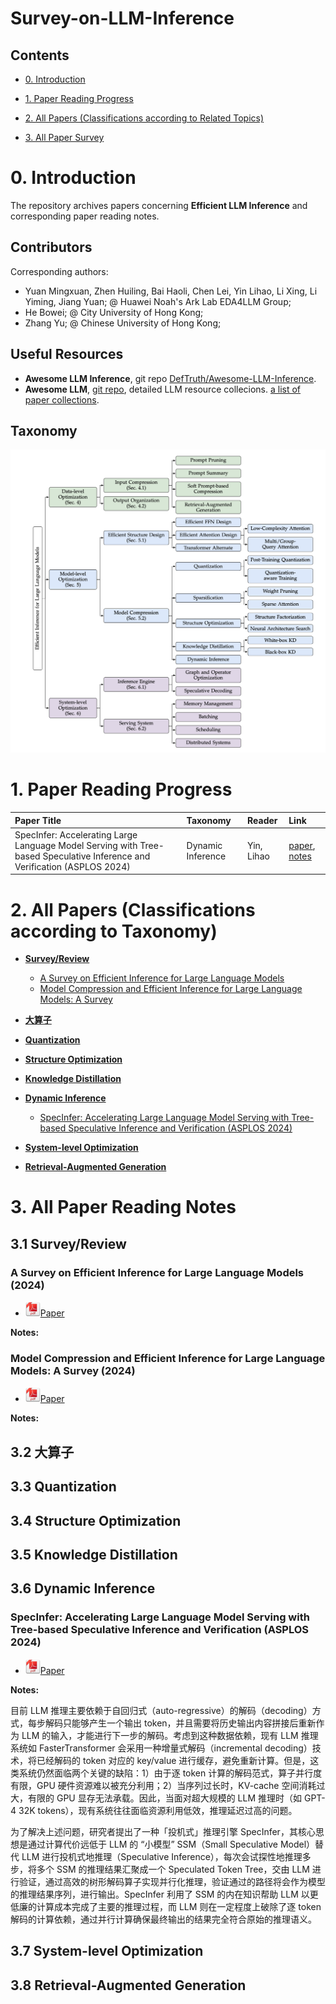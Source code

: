 # Survey-on-LLM-Inference

## Contents

- [0. Introduction](#0-Introduction) <br />

- [1. Paper Reading Progress](#1-Paper-Reading-Progress) <br />

- [2. All Papers (Classifications according to Related Topics)](#2-all-papers-classifications-according-to-related-topics) <br />

- [3. All Paper Survey](#3-all-paper-survey) <br />


# 0. Introduction

The repository archives papers concerning **Efficient LLM Inference** and corresponding paper reading notes. 

## Contributors

Corresponding authors: 
- Yuan Mingxuan, Zhen Huiling, Bai Haoli, Chen Lei, Yin Lihao, Li Xing, Li Yiming, Jiang Yuan; @ Huawei Noah's Ark Lab EDA4LLM Group;
- He Bowei; @ City University of Hong Kong;
- Zhang Yu; @ Chinese University of Hong Kong;

## Useful Resources
- **Awesome LLM Inference**, git repo [DefTruth/Awesome-LLM-Inference](https://github.com/DefTruth/Awesome-LLM-Inference).
- **Awesome LLM**, [git repo](https://github.com/Hannibal046/Awesome-LLM), detailed LLM resource collecions. [a list of paper collections](https://github.com/Hannibal046/Awesome-LLM?tab=readme-ov-file#other-papers).

## Taxonomy

![Taxonomy of Efficient LLM Inference](https://github.com/LihaoYin/Survey-on-LLM-Inference/blob/main/Images/Taxonomy.png)

# 1. Paper Reading Progress

| Paper Title | Taxonomy | Reader | Link |
| :-------------------------------------------------------------| :-------- | :-------- | :--------|
| SpecInfer: Accelerating Large Language Model Serving with Tree-based Speculative Inference and Verification (ASPLOS 2024)| Dynamic Inference | Yin, Lihao | [paper](https://dl.acm.org/doi/abs/10.1145/3620666.3651335), [notes](#specinfer-accelerating-large-language-model-serving-with-tree-based-speculative-inference-and-verification-asplos-2024)|


# 2. All Papers (Classifications according to Taxonomy)
- [**Survey/Review**](#31-surveyreview)
    - [A Survey on Efficient Inference for Large Language Models](#a-survey-on-efficient-inference-for-large-language-models-2024)
    - [Model Compression and Efficient Inference for Large Language Models: A Survey](#model-compression-and-efficient-inference-for-large-language-models-a-survey-2024)
  
- [**大算子**](#32-大算子)

- [**Quantization**](#33-quantization)

- [**Structure Optimization**](#34-structure-optimization)

- [**Knowledge Distillation**](#35-knowledge-distillation)

- [**Dynamic Inference**](#36-dynamic-inference)
    - [SpecInfer: Accelerating Large Language Model Serving with Tree-based Speculative Inference and Verification (ASPLOS 2024)](#specinfer-accelerating-large-language-model-serving-with-tree-based-speculative-inference-and-verification-asplos-2024)

- [**System-level Optimization**](#37-system-level-optimization)

- [**Retrieval-Augmented Generation**](#38-retrieval-augmented-generation)


# 3. All Paper Reading Notes

## 3.1 Survey/Review

### A Survey on Efficient Inference for Large Language Models (2024)

* <img src="Images/pdf_24px.png">[Paper](https://arxiv.org/pdf/2404.14294)
  
**Notes:** 

### Model Compression and Efficient Inference for Large Language Models: A Survey (2024)

* <img src="Images/pdf_24px.png">[Paper](https://arxiv.org/pdf/2402.09748)
  
**Notes:**

## 3.2 大算子

## 3.3 Quantization

## 3.4 Structure Optimization

## 3.5 Knowledge Distillation

## 3.6 Dynamic Inference

### SpecInfer: Accelerating Large Language Model Serving with Tree-based Speculative Inference and Verification (ASPLOS 2024)

* <img src="Images/pdf_24px.png">[Paper](https://dl.acm.org/doi/abs/10.1145/3620666.3651335)
  
**Notes:** 

目前 LLM 推理主要依赖于自回归式（auto-regressive）的解码（decoding）方式，每步解码只能够产生一个输出 token，并且需要将历史输出内容拼接后重新作为 LLM 的输入，才能进行下一步的解码。考虑到这种数据依赖，现有 LLM 推理系统如 FasterTransformer 会采用一种增量式解码（incremental decoding）技术，将已经解码的 token 对应的 key/value 进行缓存，避免重新计算。但是，这类系统仍然面临两个关键的缺陷：1）由于逐 token 计算的解码范式，算子并行度有限，GPU 硬件资源难以被充分利用；2）当序列过长时，KV-cache 空间消耗过大，有限的 GPU 显存无法承载。因此，当面对超大规模的 LLM 推理时（如 GPT-4 32K tokens），现有系统往往面临资源利用低效，推理延迟过高的问题。

为了解决上述问题，研究者提出了一种「投机式」推理引擎 SpecInfer，其核心思想是通过计算代价远低于 LLM 的 “小模型” SSM（Small Speculative Model）替代 LLM 进行投机式地推理（Speculative Inference），每次会试探性地推理多步，将多个 SSM 的推理结果汇聚成一个 Speculated Token Tree，交由 LLM 进行验证，通过高效的树形解码算子实现并行化推理，验证通过的路径将会作为模型的推理结果序列，进行输出。SpecInfer 利用了 SSM 的内在知识帮助 LLM 以更低廉的计算成本完成了主要的推理过程，而 LLM 则在一定程度上破除了逐 token 解码的计算依赖，通过并行计算确保最终输出的结果完全符合原始的推理语义。


## 3.7 System-level Optimization

## 3.8 Retrieval-Augmented Generation
